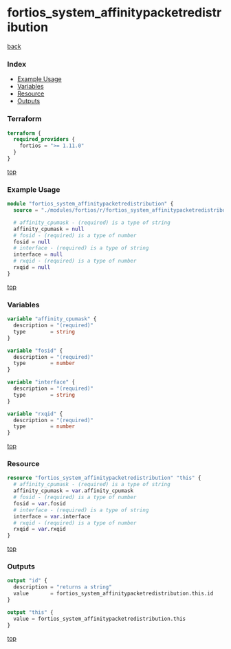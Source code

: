 # fortios_system_affinitypacketredistribution

[back](../fortios.md)

### Index

- [Example Usage](#example-usage)
- [Variables](#variables)
- [Resource](#resource)
- [Outputs](#outputs)

### Terraform

```terraform
terraform {
  required_providers {
    fortios = ">= 1.11.0"
  }
}
```

[top](#index)

### Example Usage

```terraform
module "fortios_system_affinitypacketredistribution" {
  source = "./modules/fortios/r/fortios_system_affinitypacketredistribution"

  # affinity_cpumask - (required) is a type of string
  affinity_cpumask = null
  # fosid - (required) is a type of number
  fosid = null
  # interface - (required) is a type of string
  interface = null
  # rxqid - (required) is a type of number
  rxqid = null
}
```

[top](#index)

### Variables

```terraform
variable "affinity_cpumask" {
  description = "(required)"
  type        = string
}

variable "fosid" {
  description = "(required)"
  type        = number
}

variable "interface" {
  description = "(required)"
  type        = string
}

variable "rxqid" {
  description = "(required)"
  type        = number
}
```

[top](#index)

### Resource

```terraform
resource "fortios_system_affinitypacketredistribution" "this" {
  # affinity_cpumask - (required) is a type of string
  affinity_cpumask = var.affinity_cpumask
  # fosid - (required) is a type of number
  fosid = var.fosid
  # interface - (required) is a type of string
  interface = var.interface
  # rxqid - (required) is a type of number
  rxqid = var.rxqid
}
```

[top](#index)

### Outputs

```terraform
output "id" {
  description = "returns a string"
  value       = fortios_system_affinitypacketredistribution.this.id
}

output "this" {
  value = fortios_system_affinitypacketredistribution.this
}
```

[top](#index)